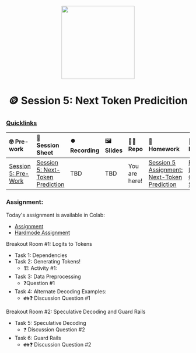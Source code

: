 <p align = "center" draggable=”false” ><img src="https://github.com/AI-Maker-Space/LLM-Dev-101/assets/37101144/d1343317-fa2f-41e1-8af1-1dbb18399719" 
     width="200px"
     height="auto"/>
</p>

<h1 align="center" id="heading">🪙 Session 5: Next Token Predicition</h1>

### [Quicklinks](https://github.com/AI-Maker-Space/LLM-Engineering-Foundations-to-SLMs/tree/main/00_AIM_Quicklinks)

| 🤓 Pre-work | 📰 Session Sheet | ⏺️ Recording     | 🖼️ Slides        | 👨‍💻 Repo         | 📝 Homework      | 📁 Feedback       |
|:-----------------|:-----------------|:-----------------|:-----------------|:-----------------|:-----------------|:-----------------|
| [Session 5: Pre-Work](https://www.notion.so/Session-5-Next-Token-Prediction-Coming-Soon-143cd547af3d8050924afd6a91abf609?pvs=4#2bd78818c2014fb08e7048c22bd28a49) | [Session 5: Next-Token Prediction](https://www.notion.so/Session-5-Next-Token-Prediction-Coming-Soon-143cd547af3d8050924afd6a91abf609#2bd78818c2014fb08e7048c22bd28a49) | TBD | TBD  |  You are here! | [Session 5 Assignment: Next-Token Prediction](https://forms.gle/ptKnENAqUUmkpqyg7) | [Feedback: LLME3 Cohort, Session 5](https://forms.gle/c3ZnsAGZm78xoAUr9) |


### Assignment: 

Today's assignment is available in Colab:
- [Assignment](https://colab.research.google.com/drive/1U1FqxvG1U0mxKoTvJYa3KpUhRuk12LX8?usp=sharing)
- [Hardmode Assignment](https://colab.research.google.com/drive/1mvf-UNbUCIoZlv4atDbEsYNk-RRlBO07?usp=sharing)

Breakout Room #1: Logits to Tokens
- Task 1: Dependencies 
- Task 2: Generating Tokens!
  - 🏗️ Activity #1:
- Task 3: Data Preprocessing
  - ❓Question #1
- Task 4: Alternate Decoding Examples:
  - 👪❓ Discussion Question #1

Breakout Room #2: Speculative Decoding and Guard Rails
- Task 5: Speculative Decoding
  - ❓ Discussion Question #2
- Task 6: Guard Rails
  - 👪❓ Discussion Question #2
